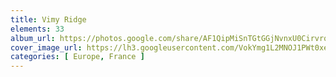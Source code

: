 ```yaml
---
title: Vimy Ridge
elements: 33
album_url: https://photos.google.com/share/AF1QipMiSnTGtGGjNvnxU0CirvrqzsnFWxOYRBbikXbWN_5rUcu-OkFaTBX-VeL9XbLWhg?key=Y0FrQkpfWUdGY2lUVTlSVV9TU0NkQ1dvY3IzT3VB
cover_image_url: https://lh3.googleusercontent.com/VokYmg1L2MNOJ1PWt0xefJvxIUxfhiMPm8DJf0VeZhqL-2_dRkEfJzxdoAxUGwqHdSpDeZBeXx06GNdQe7G4LV4plBtAsdGV4jw6DsZU8ryU0uzfVsHu2x2FxkYQOs7fAC-j-f5cGL1PMjvWLf9Jbhe8gE-olBTXOMjzF37NLZjSc51MSjOm0qR2y3nmAOZqeanhmyGW729kAoHCUI_v9KyDXMpMyviF88SZKWs1CzL5WuO67J5N9ZTJMXw0ifSqVPfRELqdu71dztJmMXo8B2el3xHyIfsKxt4aGn4F7D6WRCHpRmUQ0THUEfVdTEK8V-nnl-feI59M4e5lvugqoN34s77WRLl0XDXwCMsACeWPfMOkkERbXW-MNujKv7M3rIfJdC8CKd0Wz88lJkH-ZEszGJ4sGiJ4Ml-wA4uHHzluXtf8VgfW7Wn60WfoFcEq6aS4dzXYzeZWiwS_RidKpWeoyQ-dSo8I8FJ7QLYBdnzX3x8zF5ScvEKHekUygUE2M6MQSXvGArhLBzxQm_hEqvry4Fe9CMpZeCo-PSkZvyO-zDEbjzocC0jQ--uvwYpHSSFESHpmd_RVvpiGm-tnjz6lilQHPZLeElvXNrK8rGWBqvzdjcEKGmQ1DZ0P7HBE_jpZDOakS5lkeDRm8bI4AVgJMw=s195-p-k-no
categories: [ Europe, France ]
---
```

